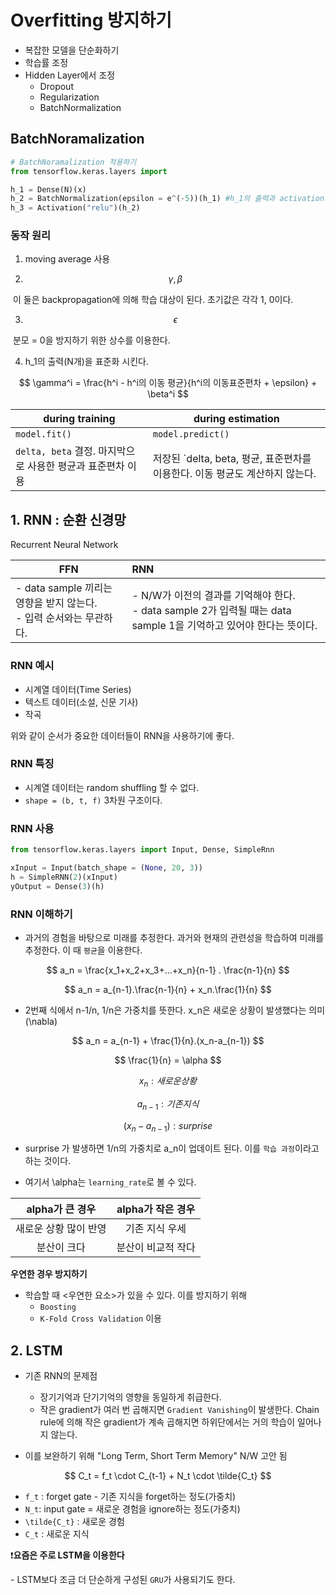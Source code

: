 # Overfitting 방지하기

- 복잡한 모델을 단순화하기
- 학습률 조정
- Hidden Layer에서 조정
  - Dropout
  - Regularization
  - BatchNormalization



## BatchNoramalization 

```python
# BatchNoramalization 적용하기
from tensorflow.keras.layers import 

h_1 = Dense(N)(x)
h_2 = BatchNormalization(epsilon = e^(-5))(h_1) #h_1의 출력과 activation 사이에 위치시켜야 한다.
h_3 = Activation("relu")(h_2)
```



### 동작 원리

1. moving average 사용

2. $$
   \gamma, \beta
   $$

​		이 둘은 backpropagation에 의해 학습 대상이 된다. 초기값은 각각 1, 0이다.

3. $$
   \epsilon
   $$

​		분모 = 0을 방지하기 위한 상수를 이용한다.

4.  h_1의 출력(N개)을 표준화 시킨다.

$$
\gamma^i = \frac{h^i - h^i의 이동 평균}{h^i의 이동표준편차 + \epsilon} + \beta^i
$$



| during training                                            | during estimation                                            |
| ---------------------------------------------------------- | ------------------------------------------------------------ |
| `model.fit()`                                              | `model.predict()`                                            |
| `delta, beta` 결정. 마지막으로 사용한 평균과 표준편차 이용 | 저장된 `delta, beta, 평균, 표준편차를 이용한다. 이동 평균도 계산하지 않는다. |



## 1. RNN : 순환 신경망

Recurrent Neural Network

| FFN                                                          | RNN                                                          |
| ------------------------------------------------------------ | :----------------------------------------------------------- |
| - data sample 끼리는 영향을 받지 않는다.<br />- 입력 순서와는 무관하다. | - N/W가 이전의 결과를 기억해야 한다.<br />- data sample 2가 입력될 때는 data sample 1을 기억하고 있어야 한다는 뜻이다. |



### RNN 예시

- 시계열 데이터(Time Series)
- 텍스트 데이터(소설, 신문 기사)
- 작곡

위와 같이 순서가 중요한 데이터들이 RNN을 사용하기에 좋다.



### RNN 특징

- 시계열 데이터는 random shuffling 할 수 없다.
- `shape = (b, t, f)` 3차원 구조이다.



### RNN 사용

```python
from tensorflow.keras.layers import Input, Dense, SimpleRnn

xInput = Input(batch_shape = (None, 20, 3))
h = SimpleRNN(2)(xInput)
yOutput = Dense(3)(h)
```



### RNN 이해하기

- 과거의 경험을 바탕으로 미래를 추정한다. 과거와 현재의 관련성을 학습하여 미래를 추정한다. 이 때  `평균`을 이용한다.

$$
a_n = \frac{x_1+x_2+x_3+...+x_n}{n-1} . \frac{n-1}{n}
$$

$$
a_n = a_{n-1}.\frac{n-1}{n} + x_n.\frac{1}{n}
$$

- 2번째 식에서 n-1/n, 1/n은 가중치를 뜻한다. x_n은 새로운 상황이 발생했다는 의미(\\nabla)

$$
a_n = a_{n-1} + \frac{1}{n}.(x_n-a_{n-1})
$$

$$
\frac{1}{n} = \alpha
$$

$$
x_n : 새로운 상황
$$

$$
a_{n-1} : 기존 지식
$$

$$
(x_n-a_{n-1}) : surprise
$$

- surprise 가 발생하면 1/n의 가중치로 a_n이 업데이트 된다. 이를 `학습 과정`이라고 하는 것이다.

- 여기서 \\alpha는 `learning_rate`로 볼 수 있다.

|    alpha가 큰 경우    | alpha가 작은 경우  |
| :-------------------: | :----------------: |
| 새로운 상황 많이 반영 |   기존 지식 우세   |
|      분산이 크다      | 분산이 비교적 작다 |



__우연한 경우 방지하기__

- 학습할 때 <우연한 요소>가 있을 수 있다. 이를 방지하기 위해
  - `Boosting`
  - `K-Fold Cross Validation` 이용



## 2. LSTM

- 기존 RNN의 문제점
  - 장기기억과 단기기억의 영향을 동일하게 취급한다.
  - 작은 gradient가 여러 번 곱해지면 `Gradient Vanishing`이 발생한다. Chain rule에 의해 작은 gradient가 계속 곱해지면 하위단에서는 거의 학습이 일어나지 않는다.

- 이를 보완하기 위해 "Long Term, Short Term Memory" N/W 고안 됨

$$
C_t = f_t \cdot C_{t-1} + N_t \cdot \tilde{C_t}
$$

- `f_t` : forget gate - 기존 지식을 forget하는 정도(가중치)
- `N_t`: input gate = 새로운 경험을 ignore하는 정도(가중치)
- `\tilde{C_t}` : 새로운 경험
- `C_t` : 새로운 지식



:exclamation:__요즘은 주로 LSTM을 이용한다__

\- LSTM보다 조금 더 단순하게 구성된 `GRU`가 사용되기도 한다.

